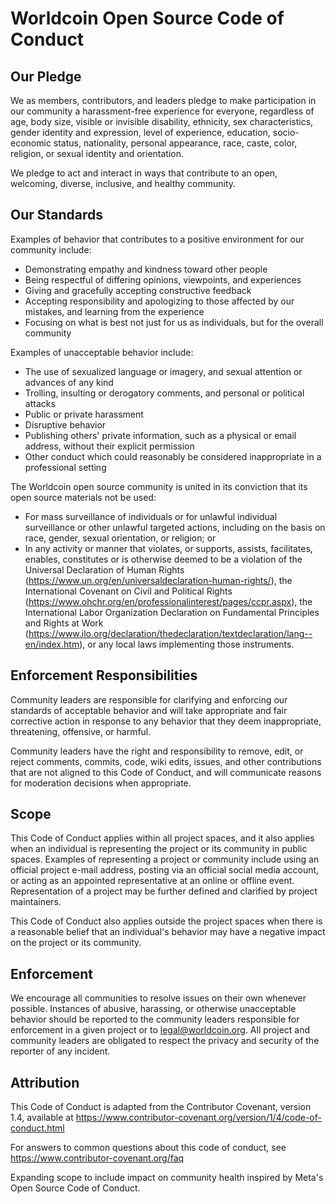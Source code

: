 # Worldcoin Open Source Code of Conduct

## Our Pledge

We as members, contributors, and leaders pledge to make participation in our
community a harassment-free experience for everyone, regardless of age, body
size, visible or invisible disability, ethnicity, sex characteristics, gender
identity and expression, level of experience, education, socio-economic status,
nationality, personal appearance, race, caste, color, religion, or sexual
identity and orientation.

We pledge to act and interact in ways that contribute to an open, welcoming,
diverse, inclusive, and healthy community.

## Our Standards

Examples of behavior that contributes to a positive environment for our
community include:

- Demonstrating empathy and kindness toward other people
- Being respectful of differing opinions, viewpoints, and experiences
- Giving and gracefully accepting constructive feedback
- Accepting responsibility and apologizing to those affected by our mistakes,
  and learning from the experience
- Focusing on what is best not just for us as individuals, but for the overall
  community

Examples of unacceptable behavior include:

- The use of sexualized language or imagery, and sexual attention or advances
  of any kind
- Trolling, insulting or derogatory comments, and personal or political attacks
- Public or private harassment
- Disruptive behavior
- Publishing others' private information, such as a physical or email address,
  without their explicit permission
- Other conduct which could reasonably be considered inappropriate in a
  professional setting

The Worldcoin open source community is united in its conviction that its open
source materials not be used:

- For mass surveillance of individuals or for unlawful individual surveillance
  or other unlawful targeted actions, including on the basis on race, gender,
  sexual orientation, or religion; or
- In any activity or manner that violates, or supports, assists, facilitates,
  enables, constitutes or is otherwise deemed to be a violation of the
  Universal Declaration of Human Rights
  (https://www.un.org/en/universaldeclaration-human-rights/), the International
  Covenant on Civil and Political Rights
  (https://www.ohchr.org/en/professionalinterest/pages/ccpr.aspx), the
  International Labor Organization Declaration on Fundamental Principles and
  Rights at Work
  (https://www.ilo.org/declaration/thedeclaration/textdeclaration/lang--en/index.htm),
  or any local laws implementing those instruments.

## Enforcement Responsibilities

Community leaders are responsible for clarifying and enforcing our standards of
acceptable behavior and will take appropriate and fair corrective action in
response to any behavior that they deem inappropriate, threatening, offensive,
or harmful.

Community leaders have the right and responsibility to remove, edit, or reject
comments, commits, code, wiki edits, issues, and other contributions that are
not aligned to this Code of Conduct, and will communicate reasons for
moderation decisions when appropriate.

## Scope

This Code of Conduct applies within all project spaces, and it also applies
when an individual is representing the project or its community in public
spaces. Examples of representing a project or community include using an
official project e-mail address, posting via an official social media account,
or acting as an appointed representative at an online or offline event.
Representation of a project may be further defined and clarified by project
maintainers.

This Code of Conduct also applies outside the project spaces when there is a
reasonable belief that an individual's behavior may have a negative impact on
the project or its community.

## Enforcement

We encourage all communities to resolve issues on their own whenever possible.
Instances of abusive, harassing, or otherwise unacceptable behavior should be
reported to the community leaders responsible for enforcement in a given
project or to legal@worldcoin.org. All project and community leaders are
obligated to respect the privacy and security of the reporter of any incident.

## Attribution

This Code of Conduct is adapted from the Contributor Covenant, version 1.4,
available at
https://www.contributor-covenant.org/version/1/4/code-of-conduct.html

For answers to common questions about this code of conduct, see
https://www.contributor-covenant.org/faq

Expanding scope to include impact on community health inspired by Meta's Open
Source Code of Conduct.
